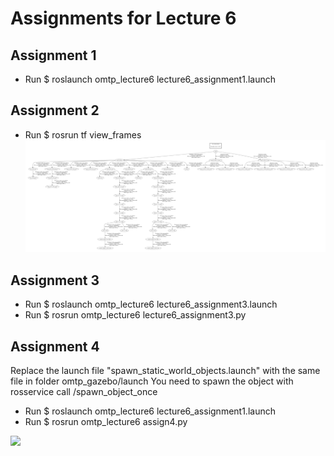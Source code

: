 # Assignments for Lecture 6

## Assignment 1
* Run $ roslaunch omtp_lecture6 lecture6_assignment1.launch

## Assignment 2
* Run $ rosrun tf view_frames
![](gifs/frames.png)

## Assignment 3
* Run $ roslaunch omtp_lecture6 lecture6_assignment3.launch 
* Run $ rosrun omtp_lecture6 lecture6_assignment3.py 

## Assignment 4
Replace the launch file "spawn_static_world_objects.launch" with the same file in folder omtp_gazebo/launch
You need to spawn the object with rosservice call /spawn_object_once 
* Run $ roslaunch omtp_lecture6 lecture6_assignment1.launch
* Run $ rosrun omtp_lecture6 assign4.py 

![](gifs/assignment4.gif)

